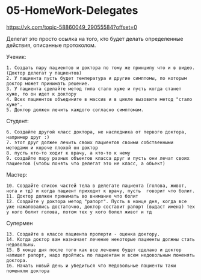 # 05-HomeWork-Delegates
https://vk.com/topic-58860049_29055584?offset=0

Делегат это просто ссылка на того, кто будет делать определенные действия, описанные протоколом.

Ученик:

	1. Создать пару пациентов и доктора по тому же принципу что и в видео. (Доктор делегат у пациентов)
	2. У пациента пусть будет температура и другие симптомы, по которым доктор может принимать решение.
	3. У пациента сделайте метод типа стало хуже и пусть когда станет хуже, то он идет к доктору
	4. Всех пациентов объедините в массив и в цикле вызовите метод "стало хуже".
	5. Доктор должен лечить каждого согласно симптомам.

Студент:

	6. Создайте другой класс доктора, не наследника от первого доктора, например друг :)
	7. этот друг должен лечить своих пациентов своими собственными методами и короче плохой он доктор
	8. пусть кто-то ходит к врачу, а кто-то к нему
	9. создайте пару разных объектов класса друг и пусть они лечат своих пациентов (чтобы понять что делегат это не класс, а объект)

Мастер:

	10. Создайте список частей тела в делегате пациента (голова, живот, нога и тд) и когда пациент приходит к врачу, пусть 	говорит что болит.
	11. Доктор должен принимать во внимание что болит
	12. Создайте у доктора метод "рапорт". Пусть в конце дня, когда все уже нажаловались достаточно, доктор составит рапорт (выдаст имена) тех у кого болит голова, потом тех у кого болел живот и тд

Супермен

	13. Создайте в классе пациента проперти - оценка доктору. 
	14. Когда доктор вам назначает лечение некоторые пациенты должны стать недовольны.
	15. В конце дня после того как все лечение будет сделано и доктор напишет рапорт, надо пройтись по пациентам и всем недовольным поменять доктора.
	16. Начать новый день и убедиться что Недовольные пациенты таки поменяли доктора
